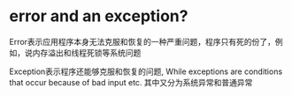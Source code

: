 # error and an exception?

Error表示应用程序本身无法克服和恢复的一种严重问题，程序只有死的份了，例如，说内存溢出和线程死锁等系统问题

Exception表示程序还能够克服和恢复的问题,
While exceptions are conditions that occur because of bad input etc. 其中又分为系统异常和普通异常
